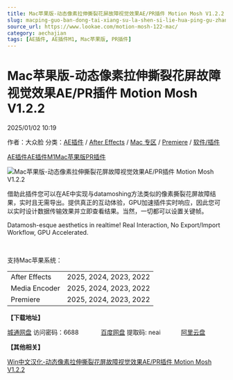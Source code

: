 ```yaml
---
title: Mac苹果版-动态像素拉伸撕裂花屏故障视觉效果AE/PR插件 Motion Mosh V1.2.2
slug: macping-guo-ban-dong-tai-xiang-su-la-shen-si-lie-hua-ping-gu-zhang-shi-jue-xiao-guo-ae-prcha-jian-motion-mosh-v1-2-2
source_url: https://www.lookae.com/motion-mosh-122-mac/
category: aechajian
tags: [AE插件, AE插件M1, Mac苹果版, PR插件]
---
```

# Mac苹果版-动态像素拉伸撕裂花屏故障视觉效果AE/PR插件 Motion Mosh V1.2.2

2025/01/02 10:19

作者：大众脸
分类：[AE插件](https://www.lookae.com/after-effects/aechajian/) / [After Effects](https://www.lookae.com/after-effects/) / [Mac 专区](https://www.lookae.com/mac-osx/) / [Premiere](https://www.lookae.com/qitarjcj/premierezy/) / [软件/插件](https://www.lookae.com/qitarjcj/)

[AE插件](https://www.lookae.com/tag/ae%e6%8f%92%e4%bb%b6/)[AE插件M1](https://www.lookae.com/tag/aem1/)[Mac苹果版](https://www.lookae.com/tag/mac%e8%8b%b9%e6%9e%9c%e7%89%88/)[PR插件](https://www.lookae.com/tag/pr%e6%8f%92%e4%bb%b6/)

![Mac苹果版-动态像素拉伸撕裂花屏故障视觉效果AE/PR插件 Motion Mosh V1.2.2](https://www.lookae.com/wp-content/uploads/2024/01/Motion-Mosh.jpg "Mac苹果版-动态像素拉伸撕裂花屏故障视觉效果AE/PR插件 Motion Mosh V1.2.2-LookAE.com")

借助此插件您可以在AE中实现与datamoshing方法类似的像素撕裂花屏故障结果，实时且无需导出。提供真正的互动体验，GPU加速插件实时响应，因此您可以实时设计数据传输效果并立即查看结果。当然，一切都可以设置关键帧。

Datamosh-esque aesthetics in realtime! Real Interaction, No Export/Import Workflow, GPU Accelerated.

[﻿](https://cloud.video.taobao.com/play/u/null/p/1/e/6/t/1/448244846890.mp4)

支持Mac苹果系统：

|  |  |
| --- | --- |
| After Effects | 2025, 2024, 2023, 2022 |
| Media Encoder | 2025, 2024, 2023, 2022 |
| Premiere | 2025, 2024, 2023, 2022 |

**【下载地址】**

[城通网盘](https://url70.ctfile.com/f/2827370-1443303709-8e216f?p=4431) 访问密码：6688             [百度网盘](https://pan.baidu.com/s/1PfbgN3qWcEBXcBg_j1HdIg?pwd=neai) 提取码: neai            [阿里云盘](https://www.alipan.com/s/qBazuXG1qwq)

**【其他相关】**

[Win中文汉化-动态像素拉伸撕裂花屏故障视觉效果AE/PR插件 Motion Mosh V1.2.2](https://www.lookae.com/motionmosh-122/)
